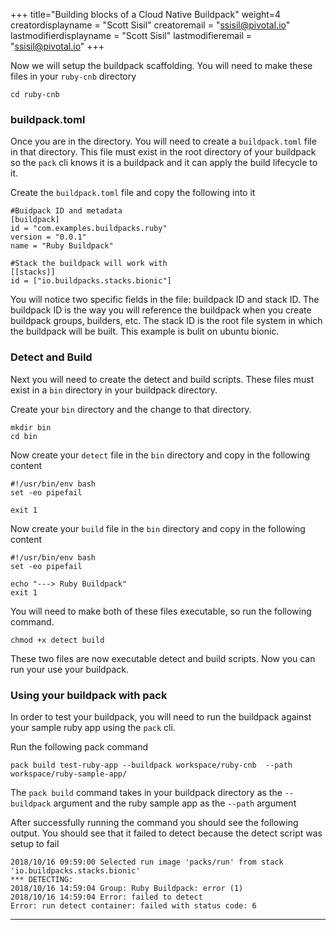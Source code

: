 
+++
title="Building blocks of a Cloud Native Buildpack"
weight=4
creatordisplayname = "Scott Sisil"
creatoremail = "ssisil@pivotal.io"
lastmodifierdisplayname = "Scott Sisil"
lastmodifieremail = "ssisil@pivotal.io"
+++

Now we will setup the buildpack scaffolding. You will need to make these files in your `ruby-cnb` directory

```
cd ruby-cnb
```

### buildpack.toml
Once you are in the directory. You will need to create a `buildpack.toml` file in that directory. This file must exist in the root directory of your buildpack so the `pack` cli knows it is a buildpack and it can apply the build lifecycle to it.  

Create the `buildpack.toml` file and copy the following into it 

```
#Buidpack ID and metadata
[buildpack]
id = "com.examples.buildpacks.ruby"
version = "0.0.1"
name = "Ruby Buildpack"

#Stack the buildpack will work with
[[stacks]]
id = ["io.buildpacks.stacks.bionic"]

```

You will notice two specific fields in the file: buildpack ID and stack ID. The buildpack ID is the way you will reference the buildpack when you create buildpack groups, builders, etc.  The stack ID is the root file system in which the buildpack will be built.  This example is bulit on ubuntu bionic.


### Detect and Build 

Next you will need to create the detect and build scripts.  These files must exist in a `bin` directory in your buildpack directory.

Create your `bin` directory and the change to that directory.

```
mkdir bin
cd bin
```

Now create your `detect` file in the `bin` directory and copy in the following content

```
#!/usr/bin/env bash
set -eo pipefail

exit 1
```

Now create your `build` file in the `bin` directory and copy in the following content

```
#!/usr/bin/env bash
set -eo pipefail

echo "---> Ruby Buildpack"
exit 1
```

You will need to make both of these files executable, so run the following command.

```
chmod +x detect build
```

These two files are now executable detect and build scripts.  Now you can run your use your buildpack.

### Using your buildpack with pack

In order to test your buildpack, you will need to run the buildpack against your sample ruby app using the `pack` cli.

Run the following pack command

```
pack build test-ruby-app --buildpack workspace/ruby-cnb  --path workspace/ruby-sample-app/
```

The `pack build` command takes in your buildpack directory as the `--buildpack` argument and the ruby sample app as the `--path` argument

After successfully running the command you should see the following output. You should see that it failed to detect because the detect script was setup to fail 

```
2018/10/16 09:59:00 Selected run image 'packs/run' from stack 'io.buildpacks.stacks.bionic'
*** DETECTING:
2018/10/16 14:59:04 Group: Ruby Buildpack: error (1)
2018/10/16 14:59:04 Error: failed to detect
Error: run detect container: failed with status code: 6
```

---
